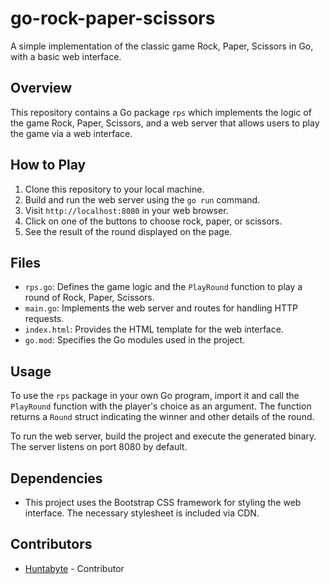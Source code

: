 # go-rock-paper-scissors

A simple implementation of the classic game Rock, Paper, Scissors in Go, with a basic web interface.

## Overview

This repository contains a Go package `rps` which implements the logic of the game Rock, Paper, Scissors, and a web server that allows users to play the game via a web interface.

## How to Play

1. Clone this repository to your local machine.
2. Build and run the web server using the `go run` command.
3. Visit `http://localhost:8080` in your web browser.
4. Click on one of the buttons to choose rock, paper, or scissors.
5. See the result of the round displayed on the page.

## Files

- `rps.go`: Defines the game logic and the `PlayRound` function to play a round of Rock, Paper, Scissors.
- `main.go`: Implements the web server and routes for handling HTTP requests.
- `index.html`: Provides the HTML template for the web interface.
- `go.mod`: Specifies the Go modules used in the project.

## Usage

To use the `rps` package in your own Go program, import it and call the `PlayRound` function with the player's choice as an argument. The function returns a `Round` struct indicating the winner and other details of the round.

To run the web server, build the project and execute the generated binary. The server listens on port 8080 by default.

## Dependencies

- This project uses the Bootstrap CSS framework for styling the web interface. The necessary stylesheet is included via CDN.

## Contributors

- [Huntabyte](https://github.com/huntabyte) - Contributor


